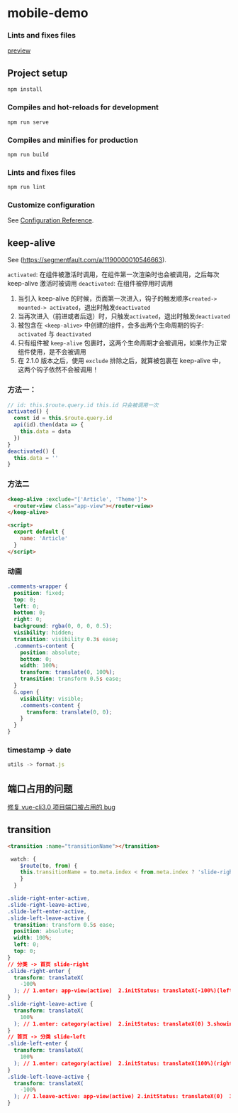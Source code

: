 # mobile-demo

### Lints and fixes files

[preview](https://leandery.github.io/mobile-demo/)

## Project setup

```
npm install
```

### Compiles and hot-reloads for development

```
npm run serve
```

### Compiles and minifies for production

```
npm run build
```

### Lints and fixes files

```
npm run lint
```

### Customize configuration

See [Configuration Reference](https://cli.vuejs.org/config/).

## keep-alive

See (https://segmentfault.com/a/1190000010546663).

`activated`: 在组件被激活时调用，在组件第一次渲染时也会被调用，之后每次 keep-alive 激活时被调用
`deactivated`: 在组件被停用时调用

1. 当引入 keep-alive 的时候，页面第一次进入，钩子的触发顺序`created-> mounted-> activated`，退出时触发`deactivated`
2. 当再次进入（前进或者后退）时，只触发`activated`，退出时触发`deactivated`
3. 被包含在 `<keep-alive>` 中创建的组件，会多出两个生命周期的钩子: `activated` 与 `deactivated`
4. 只有组件被 `keep-alive` 包裹时，这两个生命周期才会被调用，如果作为正常组件使用，是不会被调用
5. 在 2.1.0 版本之后，使用 `exclude` 排除之后，就算被包裹在 keep-alive 中，这两个钩子依然不会被调用！

### 方法一：

```js
// id: this.$route.query.id this.id 只会被调用一次
activated() {
  const id = this.$route.query.id
  api(id).then(data => {
    this.data = data
  })
}
deactivated() {
  this.data = ''
}
```

### 方法二

```html
<keep-alive :exclude="['Article', 'Theme']">
  <router-view class="app-view"></router-view>
</keep-alive>

<script>
  export default {
    name: 'Article'
  }
</script>
```

### 动画

```css
.comments-wrapper {
  position: fixed;
  top: 0;
  left: 0;
  bottom: 0;
  right: 0;
  background: rgba(0, 0, 0, 0.5);
  visibility: hidden;
  transition: visibility 0.3s ease;
  .comments-content {
    position: absolute;
    bottom: 0;
    width: 100%;
    transform: translate(0, 100%);
    transition: transform 0.5s ease;
  }
  &.open {
    visibility: visible;
    .comments-content {
      transform: translate(0, 0);
    }
  }
}
```

### timestamp -> date

```js
utils -> format.js
```

## 端口占用的问题

[修复 vue-cli3.0 项目端口被占用的 bug](https://github.com/Kntt/page-skeleton-webpack-plugin/commit/cd6e14af157bbee9d3442e7b5fd0df79c2b43ce3)

## transition

```html
<transition :name="transitionName"></transition>
```

```js
 watch: {
    $route(to, from) {
    this.transitionName = to.meta.index < from.meta.index ? 'slide-right' : 'slide-left'
    }
  }
```

```css
.slide-right-enter-active,
.slide-right-leave-active,
.slide-left-enter-active,
.slide-left-leave-active {
  transition: transform 0.5s ease;
  position: absolute;
  width: 100%;
  left: 0;
  top: 0;
}
// 分类 -> 首页 slide-right
.slide-right-enter {
  transform: translateX(
    -100%
  ); // 1.enter: app-view(active)  2.initStatus: translateX(-100%)(left) 3.showing: translateX(-100%)  ——> translateX(0) left ——> 0
}
.slide-right-leave-active {
  transform: translateX(
    100%
  ); // 1.enter: category(active)  2.initStatus: translateX(0) 3.showing: translateX(0)  ——> translateX(100%) 0 ——> right
}
// 首页 -> 分类 slide-left
.slide-left-enter {
  transform: translateX(
    100%
  ); // 1.enter: category(active)  2.initStatus: translateX(100%)(right) 3.showing: translateX(100%)  ——> translateX(0) right ——> 0
}
.slide-left-leave-active {
  transform: translateX(
    -100%
  ); // 1.leave-active: app-view(active) 2.initStatus: translateX(0)  3.showing: translateX(0)  ——> translateX(-100%)(0 ——> left)
}
```